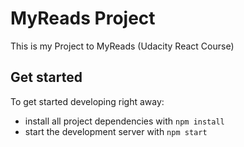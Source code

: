 # MyReads Project

This is my Project to MyReads (Udacity React Course)

## Get started

To get started developing right away:

* install all project dependencies with `npm install`
* start the development server with `npm start`